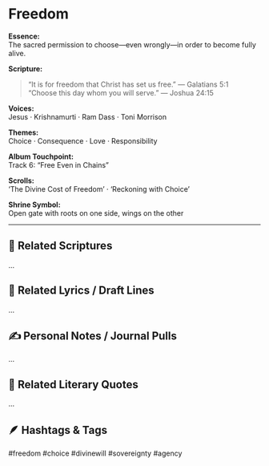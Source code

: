 # Freedom

**Essence:**  
The sacred permission to choose—even wrongly—in order to become fully alive.

**Scripture:**  
> “It is for freedom that Christ has set us free.” — Galatians 5:1  
> “Choose this day whom you will serve.” — Joshua 24:15

**Voices:**  
Jesus · Krishnamurti · Ram Dass · Toni Morrison

**Themes:**  
Choice · Consequence · Love · Responsibility

**Album Touchpoint:**  
Track 6: “Free Even in Chains”

**Scrolls:**  
‘The Divine Cost of Freedom’ · ‘Reckoning with Choice’

**Shrine Symbol:**  
Open gate with roots on one side, wings on the other

---

## 🔗 Related Scriptures
...

## 🎵 Related Lyrics / Draft Lines
...

## ✍️ Personal Notes / Journal Pulls
...

## 📘 Related Literary Quotes
...

## 🪶 Hashtags & Tags
#freedom #choice #divinewill #sovereignty #agency
